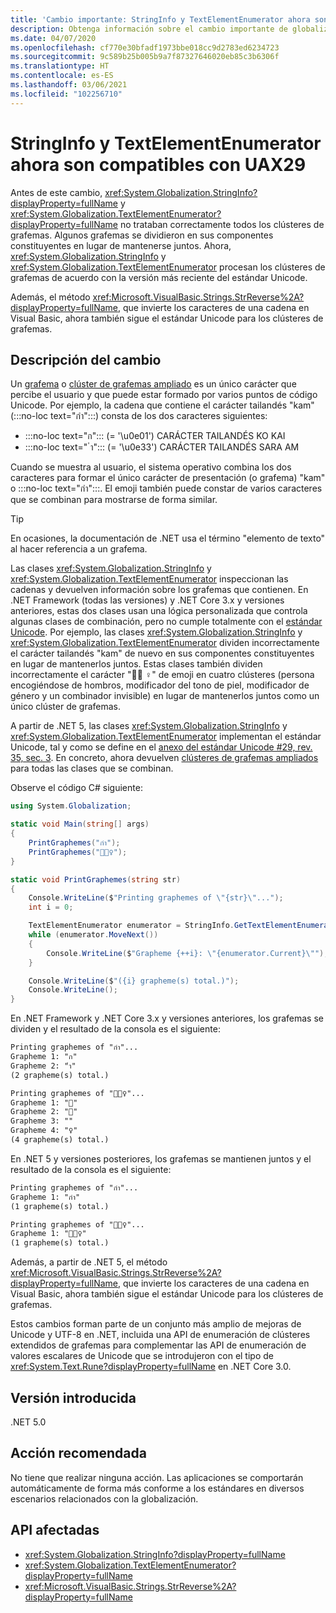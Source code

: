 ```yaml
---
title: 'Cambio importante: StringInfo y TextElementEnumerator ahora son compatibles con UAX29'
description: Obtenga información sobre el cambio importante de globalización en .NET 5, donde StringInfo y TextElementEnumerator procesan los clústeres de grafemas según la versión más reciente del estándar Unicode.
ms.date: 04/07/2020
ms.openlocfilehash: cf770e30bfadf1973bbe018cc9d2783ed6234723
ms.sourcegitcommit: 9c589b25b005b9a7f87327646020eb85c3b6306f
ms.translationtype: HT
ms.contentlocale: es-ES
ms.lasthandoff: 03/06/2021
ms.locfileid: "102256710"
---
```

# <a name="stringinfo-and-textelementenumerator-are-now-uax29-compliant"></a>StringInfo y TextElementEnumerator ahora son compatibles con UAX29

Antes de este cambio, <xref:System.Globalization.StringInfo?displayProperty=fullName> y <xref:System.Globalization.TextElementEnumerator?displayProperty=fullName> no trataban correctamente todos los clústeres de grafemas. Algunos grafemas se dividieron en sus componentes constituyentes en lugar de mantenerse juntos. Ahora, <xref:System.Globalization.StringInfo> y <xref:System.Globalization.TextElementEnumerator> procesan los clústeres de grafemas de acuerdo con la versión más reciente del estándar Unicode.

Además, el método <xref:Microsoft.VisualBasic.Strings.StrReverse%2A?displayProperty=fullName>, que invierte los caracteres de una cadena en Visual Basic, ahora también sigue el estándar Unicode para los clústeres de grafemas.

## <a name="change-description"></a>Descripción del cambio

Un [grafema](https://www.unicode.org/glossary/#grapheme) o [clúster de grafemas ampliado](https://www.unicode.org/glossary/#extended_grapheme_cluster) es un único carácter que percibe el usuario y que puede estar formado por varios puntos de código Unicode. Por ejemplo, la cadena que contiene el carácter tailandés "kam" (:::no-loc text="กำ":::) consta de los dos caracteres siguientes:

- :::no-loc text="ก"::: (= '\u0e01') CARÁCTER TAILANDÉS KO KAI
- :::no-loc text=" ำ"::: (= '\u0e33') CARÁCTER TAILANDÉS SARA AM

Cuando se muestra al usuario, el sistema operativo combina los dos caracteres para formar el único carácter de presentación (o grafema) "kam" o :::no-loc text="กำ":::. El emoji también puede constar de varios caracteres que se combinan para mostrarse de forma similar.

> [!TIP]
> En ocasiones, la documentación de .NET usa el término "elemento de texto" al hacer referencia a un grafema.

Las clases <xref:System.Globalization.StringInfo> y <xref:System.Globalization.TextElementEnumerator> inspeccionan las cadenas y devuelven información sobre los grafemas que contienen. En .NET Framework (todas las versiones) y .NET Core 3.x y versiones anteriores, estas dos clases usan una lógica personalizada que controla algunas clases de combinación, pero no cumple totalmente con el [estándar Unicode](https://www.unicode.org/reports/tr29/tr29-35.html#Grapheme_Cluster_Boundaries). Por ejemplo, las clases <xref:System.Globalization.StringInfo> y <xref:System.Globalization.TextElementEnumerator> dividen incorrectamente el carácter tailandés "kam" de nuevo en sus componentes constituyentes en lugar de mantenerlos juntos. Estas clases también dividen incorrectamente el carácter "🤷🏽 ♀️" de emoji en cuatro clústeres (persona encogiéndose de hombros, modificador del tono de piel, modificador de género y un combinador invisible) en lugar de mantenerlos juntos como un único clúster de grafemas.

A partir de .NET 5, las clases <xref:System.Globalization.StringInfo> y <xref:System.Globalization.TextElementEnumerator> implementan el estándar Unicode, tal y como se define en el [anexo del estándar Unicode \#29, rev. 35, sec. 3](https://www.unicode.org/reports/tr29/tr29-35.html). En concreto, ahora devuelven [clústeres de grafemas ampliados](https://www.unicode.org/glossary/#extended_grapheme_cluster) para todas las clases que se combinan.

Observe el código C# siguiente:

```csharp
using System.Globalization;

static void Main(string[] args)
{
    PrintGraphemes("กำ");
    PrintGraphemes("🤷🏽‍♀️");
}

static void PrintGraphemes(string str)
{
    Console.WriteLine($"Printing graphemes of \"{str}\"...");
    int i = 0;

    TextElementEnumerator enumerator = StringInfo.GetTextElementEnumerator(str);
    while (enumerator.MoveNext())
    {
        Console.WriteLine($"Grapheme {++i}: \"{enumerator.Current}\"");
    }

    Console.WriteLine($"({i} grapheme(s) total.)");
    Console.WriteLine();
}
```

En .NET Framework y .NET Core 3.x y versiones anteriores, los grafemas se dividen y el resultado de la consola es el siguiente:

```txt
Printing graphemes of "กำ"...
Grapheme 1: "ก"
Grapheme 2: "ำ"
(2 grapheme(s) total.)

Printing graphemes of "🤷🏽‍♀️"...
Grapheme 1: "🤷"
Grapheme 2: "🏽"
Grapheme 3: "‍"
Grapheme 4: "♀️"
(4 grapheme(s) total.)
```

En .NET 5 y versiones posteriores, los grafemas se mantienen juntos y el resultado de la consola es el siguiente:

```txt
Printing graphemes of "กำ"...
Grapheme 1: "กำ"
(1 grapheme(s) total.)

Printing graphemes of "🤷🏽‍♀️"...
Grapheme 1: "🤷🏽‍♀️"
(1 grapheme(s) total.)
```

Además, a partir de .NET 5, el método <xref:Microsoft.VisualBasic.Strings.StrReverse%2A?displayProperty=fullName>, que invierte los caracteres de una cadena en Visual Basic, ahora también sigue el estándar Unicode para los clústeres de grafemas.

Estos cambios forman parte de un conjunto más amplio de mejoras de Unicode y UTF-8 en .NET, incluida una API de enumeración de clústeres extendidos de grafemas para complementar las API de enumeración de valores escalares de Unicode que se introdujeron con el tipo de <xref:System.Text.Rune?displayProperty=fullName> en .NET Core 3.0.

## <a name="version-introduced"></a>Versión introducida

.NET 5.0

## <a name="recommended-action"></a>Acción recomendada

No tiene que realizar ninguna acción. Las aplicaciones se comportarán automáticamente de forma más conforme a los estándares en diversos escenarios relacionados con la globalización.

## <a name="affected-apis"></a>API afectadas

- <xref:System.Globalization.StringInfo?displayProperty=fullName>
- <xref:System.Globalization.TextElementEnumerator?displayProperty=fullName>
- <xref:Microsoft.VisualBasic.Strings.StrReverse%2A?displayProperty=fullName>

<!--

### Affected APIs

- `T:System.Globalization.StringInfo`
- `T:System.Globalization.TextElementEnumerator`
- `Overload:Microsoft.VisualBasic.Strings.StrReverse`

### Category

Globalization

-->

